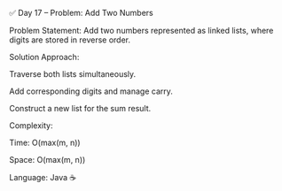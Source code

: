 ✅ Day 17 – Problem: Add Two Numbers

Problem Statement:
Add two numbers represented as linked lists, where digits are stored in reverse order.

Solution Approach:

Traverse both lists simultaneously.

Add corresponding digits and manage carry.

Construct a new list for the sum result.

Complexity:

Time: O(max(m, n))

Space: O(max(m, n))

Language: Java ☕
